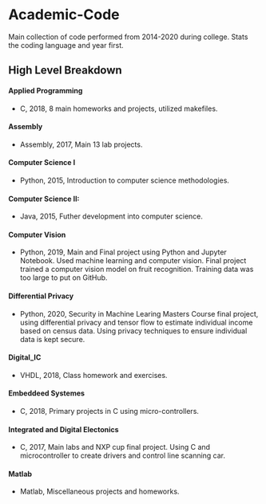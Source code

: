 # Academic-Code
Main collection of code performed from 2014-2020 during college. Stats the coding language and year first.

## High Level Breakdown

#### Applied Programming
- C, 2018, 8 main homeworks and projects, utilized makefiles.
#### Assembly
- Assembly, 2017, Main 13 lab projects.
#### Computer Science I
- Python, 2015, Introduction to computer science methodologies.
#### Computer Science II:
- Java, 2015, Futher development into computer science. 
#### Computer Vision
- Python, 2019, Main and Final project using Python and Jupyter Notebook. Used machine learning and computer vision. Final project trained a computer vision model on fruit recognition. Training data was too large to put on GitHub.
#### Differential Privacy 
- Python, 2020, Security in Machine Learing Masters Course final project, using differential privacy and tensor flow to estimate individual income based on census data. Using privacy techniques to ensure individual data is kept secure.
#### Digital_IC 
- VHDL, 2018, Class homework and exercises.
#### Embeddeed Systemes 
- C, 2018, Primary projects in C using micro-controllers.
#### Integrated and Digital Electonics 
- C, 2017, Main labs and NXP cup final project. Using C and microcontroller to create drivers and control line scanning car.
#### Matlab
- Matlab, Miscellaneous projects and homeworks.
